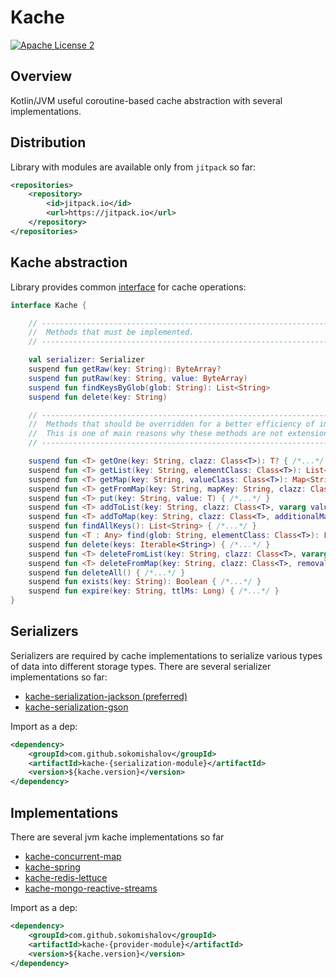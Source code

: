 Kache
========
[![Apache License 2](https://img.shields.io/badge/license-ASF2-blue.svg)](https://www.apache.org/licenses/LICENSE-2.0.txt)


## Overview
Kotlin/JVM useful coroutine-based cache abstraction with several implementations.

## Distribution
Library with modules are available only from `jitpack` so far:
```xml
<repositories>
    <repository>
        <id>jitpack.io</id>
        <url>https://jitpack.io</url>
    </repository>
</repositories>
```

## Kache abstraction
Library provides common [interface](./kache-core/src/main/kotlin/ru/sokomishalov/kache/core/Kache.kt) for cache operations:
```kotlin
interface Kache {

    // -----------------------------------------------------------------------------------//
    //  Methods that must be implemented.                                                 //
    // -----------------------------------------------------------------------------------//

    val serializer: Serializer
    suspend fun getRaw(key: String): ByteArray?
    suspend fun putRaw(key: String, value: ByteArray)
    suspend fun findKeysByGlob(glob: String): List<String>
    suspend fun delete(key: String)

    // -------------------------------------------------------------------------------------//
    //  Methods that should be overridden for a better efficiency of implementation.        //
    //  This is one of main reasons why these methods are not extension functions.          //
    // -------------------------------------------------------------------------------------//

    suspend fun <T> getOne(key: String, clazz: Class<T>): T? { /*...*/ }
    suspend fun <T> getList(key: String, elementClass: Class<T>): List<T> { /*...*/ }
    suspend fun <T> getMap(key: String, valueClass: Class<T>): Map<String, T> { /*...*/ }
    suspend fun <T> getFromMap(key: String, mapKey: String, clazz: Class<T>): T? { /*...*/ }
    suspend fun <T> put(key: String, value: T) { /*...*/ }
    suspend fun <T> addToList(key: String, clazz: Class<T>, vararg values: T): List<T> { /*...*/ }
    suspend fun <T> addToMap(key: String, clazz: Class<T>, additionalMap: Map<String, T>): Map<String, T> { /*...*/ }
    suspend fun findAllKeys(): List<String> { /*...*/ }
    suspend fun <T : Any> find(glob: String, elementClass: Class<T>): List<T> { /*...*/ }
    suspend fun delete(keys: Iterable<String>) { /*...*/ }
    suspend fun <T> deleteFromList(key: String, clazz: Class<T>, vararg values: T): List<T> { /*...*/ }
    suspend fun <T> deleteFromMap(key: String, clazz: Class<T>, removalMap: Map<String, T>): Map<String, T> { /*...*/ }
    suspend fun deleteAll() { /*...*/ }
    suspend fun exists(key: String): Boolean { /*...*/ }
    suspend fun expire(key: String, ttlMs: Long) { /*...*/ }
}
```

## Serializers
Serializers are required by cache implementations to serialize various types of data into different 
storage types. There are several serializer implementations so far:
- [kache-serialization-jackson (preferred)](./serializers/kache-serialization-jackson/src/main/kotlin/ru/sokomishalov/kache/serialization/JacksonSerializer.kt)
- [kache-serialization-gson](./serializers/kache-serialization-gson/src/main/kotlin/ru/sokomishalov/kache/serialization/GsonSerializer.kt)

Import as a dep:
```xml
<dependency>
    <groupId>com.github.sokomishalov</groupId>
    <artifactId>kache-{serialization-module}</artifactId>
    <version>${kache.version}</version>
</dependency>
```

## Implementations
There are several jvm kache implementations so far
- [kache-concurrent-map](./providers/kache-concurrent-map/src/main/kotlin/ru/sokomishalov/kache/provider/ConcurrentMapKache.kt)
- [kache-spring](./providers/kache-spring/src/main/kotlin/ru/sokomishalov/kache/provider/SpringKache.kt)
- [kache-redis-lettuce](./providers/redis/kache-redis-lettuce/src/main/kotlin/ru/sokomishalov/kache/provider/RedisLettuceKache.kt)
- [kache-mongo-reactive-streams](./providers/mongo/kache-mongo-reactive-streams/src/main/kotlin/ru/sokomishalov/kache/provider/MongoReactiveStreamsKache.kt)

Import as a dep:
```xml
<dependency>
    <groupId>com.github.sokomishalov</groupId>
    <artifactId>kache-{provider-module}</artifactId>
    <version>${kache.version}</version>
</dependency>
```